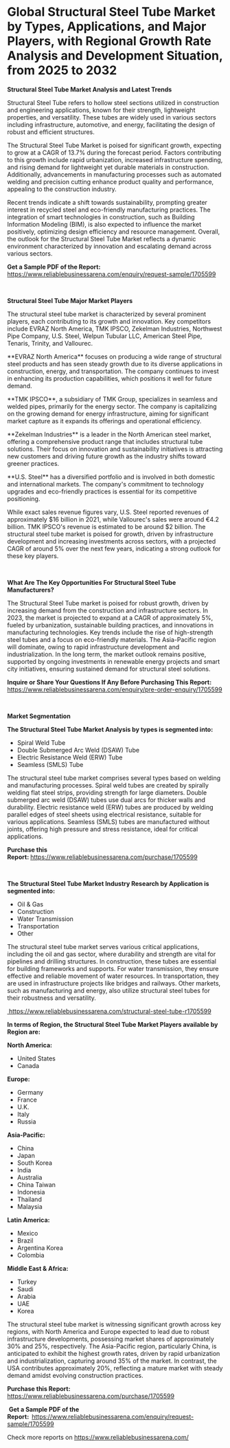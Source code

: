 <p><h1>Global Structural Steel Tube Market by Types, Applications, and Major Players, with Regional Growth Rate Analysis and Development Situation, from 2025 to 2032</h1></p><p><strong>Structural Steel Tube Market Analysis and Latest Trends</strong></p>
<p><p>Structural Steel Tube refers to hollow steel sections utilized in construction and engineering applications, known for their strength, lightweight properties, and versatility. These tubes are widely used in various sectors including infrastructure, automotive, and energy, facilitating the design of robust and efficient structures.</p><p>The Structural Steel Tube Market is poised for significant growth, expecting to grow at a CAGR of 13.7% during the forecast period. Factors contributing to this growth include rapid urbanization, increased infrastructure spending, and rising demand for lightweight yet durable materials in construction. Additionally, advancements in manufacturing processes such as automated welding and precision cutting enhance product quality and performance, appealing to the construction industry.</p><p>Recent trends indicate a shift towards sustainability, prompting greater interest in recycled steel and eco-friendly manufacturing practices. The integration of smart technologies in construction, such as Building Information Modeling (BIM), is also expected to influence the market positively, optimizing design efficiency and resource management. Overall, the outlook for the Structural Steel Tube Market reflects a dynamic environment characterized by innovation and escalating demand across various sectors.</p></p>
<p><strong>Get a Sample PDF of the Report:&nbsp;</strong> <a href="https://www.reliablebusinessarena.com/enquiry/request-sample/1705599?utm_campaign=1948&utm_medium=2&utm_source=Github&utm_content=ia&utm_term=27032025&utm_id=structural-steel-tube">https://www.reliablebusinessarena.com/enquiry/request-sample/1705599</a></p>
<p>&nbsp;</p>
<p><strong>Structural Steel Tube Major Market Players</strong></p>
<p><p>The structural steel tube market is characterized by several prominent players, each contributing to its growth and innovation. Key competitors include EVRAZ North America, TMK IPSCO, Zekelman Industries, Northwest Pipe Company, U.S. Steel, Welpun Tubular LLC, American Steel Pipe, Tenaris, Trinity, and Vallourec.</p><p>**EVRAZ North America** focuses on producing a wide range of structural steel products and has seen steady growth due to its diverse applications in construction, energy, and transportation. The company continues to invest in enhancing its production capabilities, which positions it well for future demand.</p><p>**TMK IPSCO**, a subsidiary of TMK Group, specializes in seamless and welded pipes, primarily for the energy sector. The company is capitalizing on the growing demand for energy infrastructure, aiming for significant market capture as it expands its offerings and operational efficiency.</p><p>**Zekelman Industries** is a leader in the North American steel market, offering a comprehensive product range that includes structural tube solutions. Their focus on innovation and sustainability initiatives is attracting new customers and driving future growth as the industry shifts toward greener practices.</p><p>**U.S. Steel** has a diversified portfolio and is involved in both domestic and international markets. The company's commitment to technology upgrades and eco-friendly practices is essential for its competitive positioning. </p><p>While exact sales revenue figures vary, U.S. Steel reported revenues of approximately $16 billion in 2021, while Vallourec's sales were around €4.2 billion. TMK IPSCO's revenue is estimated to be around $2 billion. The structural steel tube market is poised for growth, driven by infrastructure development and increasing investments across sectors, with a projected CAGR of around 5% over the next few years, indicating a strong outlook for these key players.</p></p>
<p>&nbsp;</p>
<p><strong>What Are The Key Opportunities For Structural Steel Tube Manufacturers?</strong></p>
<p><p>The Structural Steel Tube market is poised for robust growth, driven by increasing demand from the construction and infrastructure sectors. In 2023, the market is projected to expand at a CAGR of approximately 5%, fueled by urbanization, sustainable building practices, and innovations in manufacturing technologies. Key trends include the rise of high-strength steel tubes and a focus on eco-friendly materials. The Asia-Pacific region will dominate, owing to rapid infrastructure development and industrialization. In the long term, the market outlook remains positive, supported by ongoing investments in renewable energy projects and smart city initiatives, ensuring sustained demand for structural steel solutions.</p></p>
<p><strong>Inquire or Share Your Questions If Any Before Purchasing This Report:</strong> <a href="https://www.reliablebusinessarena.com/enquiry/pre-order-enquiry/1705599?utm_campaign=1948&utm_medium=2&utm_source=Github&utm_content=ia&utm_term=27032025&utm_id=structural-steel-tube">https://www.reliablebusinessarena.com/enquiry/pre-order-enquiry/1705599</a></p>
<p>&nbsp;</p>
<p><strong>Market Segmentation</strong></p>
<p><strong>The Structural Steel Tube Market Analysis by types is segmented into:</strong></p>
<p><ul><li>Spiral Weld Tube</li><li>Double Submerged Arc Weld (DSAW) Tube</li><li>Electric Resistance Weld (ERW) Tube</li><li>Seamless (SMLS) Tube</li></ul></p>
<p><p>The structural steel tube market comprises several types based on welding and manufacturing processes. Spiral weld tubes are created by spirally welding flat steel strips, providing strength for large diameters. Double submerged arc weld (DSAW) tubes use dual arcs for thicker walls and durability. Electric resistance weld (ERW) tubes are produced by welding parallel edges of steel sheets using electrical resistance, suitable for various applications. Seamless (SMLS) tubes are manufactured without joints, offering high pressure and stress resistance, ideal for critical applications.</p></p>
<p><strong>Purchase this Report:&nbsp;</strong><a href="https://www.reliablebusinessarena.com/purchase/1705599?utm_campaign=1948&utm_medium=2&utm_source=Github&utm_content=ia&utm_term=27032025&utm_id=structural-steel-tube">https://www.reliablebusinessarena.com/purchase/1705599</a></p>
<p>&nbsp;</p>
<p><strong>The Structural Steel Tube Market Industry Research by Application is segmented into:</strong></p>
<p><ul><li>Oil & Gas</li><li>Construction</li><li>Water Transmission</li><li>Transportation</li><li>Other</li></ul></p>
<p><p>The structural steel tube market serves various critical applications, including the oil and gas sector, where durability and strength are vital for pipelines and drilling structures. In construction, these tubes are essential for building frameworks and supports. For water transmission, they ensure effective and reliable movement of water resources. In transportation, they are used in infrastructure projects like bridges and railways. Other markets, such as manufacturing and energy, also utilize structural steel tubes for their robustness and versatility.</p></p>
<p><a href="https://www.reliablebusinessarena.com/structural-steel-tube-r1705599?utm_campaign=1948&utm_medium=2&utm_source=Github&utm_content=ia&utm_term=27032025&utm_id=structural-steel-tube">&nbsp;https://www.reliablebusinessarena.com/structural-steel-tube-r1705599</a></p>
<p><strong>In terms of Region, the Structural Steel Tube Market Players available by Region are:</strong></p>
<p>
    <p> <strong> North America: </strong>
        <ul>
            <li>United States</li>
            <li>Canada</li>
        </ul>
        </p> 
    <p> <strong> Europe: </strong>
        <ul>
            <li>Germany</li>
            <li>France</li>
            <li>U.K.</li>
            <li>Italy</li>
            <li>Russia</li>
        </ul>
        </p> 
    <p> <strong> Asia-Pacific: </strong>
        <ul>
            <li>China</li>
            <li>Japan</li>
            <li>South Korea</li>
            <li>India</li>
            <li>Australia</li>
            <li>China Taiwan</li>
            <li>Indonesia</li>
            <li>Thailand</li>
            <li>Malaysia</li>
        </ul>
        </p> 
    <p> <strong> Latin America: </strong>
        <ul>
            <li>Mexico</li>
            <li>Brazil</li>
            <li>Argentina Korea</li>
            <li>Colombia</li>
        </ul>
        </p> 
    <p> <strong> Middle East & Africa: </strong>
        <ul>
            <li>Turkey</li>
            <li>Saudi</li>
            <li>Arabia</li>
            <li>UAE</li>
            <li>Korea</li>
        </ul>
    </p>
    </p>
<p><p>The structural steel tube market is witnessing significant growth across key regions, with North America and Europe expected to lead due to robust infrastructure developments, possessing market shares of approximately 30% and 25%, respectively. The Asia-Pacific region, particularly China, is anticipated to exhibit the highest growth rates, driven by rapid urbanization and industrialization, capturing around 35% of the market. In contrast, the USA contributes approximately 20%, reflecting a mature market with steady demand amidst evolving construction practices.</p></p>
<p><strong>Purchase this Report: </strong><a href="https://www.reliablebusinessarena.com/purchase/1705599?utm_campaign=1948&utm_medium=2&utm_source=Github&utm_content=ia&utm_term=27032025&utm_id=structural-steel-tube">https://www.reliablebusinessarena.com/purchase/1705599</a></p>
<p>&nbsp;<strong>Get a Sample PDF of the Report:&nbsp;&nbsp;</strong><a href="https://www.reliablebusinessarena.com/enquiry/request-sample/1705599?utm_campaign=1948&utm_medium=2&utm_source=Github&utm_content=ia&utm_term=27032025&utm_id=structural-steel-tube">https://www.reliablebusinessarena.com/enquiry/request-sample/1705599</a></p>
<p><strong></strong></p>
<p>Check more reports on <a href="https://www.reliablebusinessarena.com/?utm_campaign=1948&utm_medium=2&utm_source=Github&utm_content=ia&utm_term=27032025&utm_id=structural-steel-tube">https://www.reliablebusinessarena.com/</a></p>